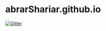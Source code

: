 # abrarShariar.github.io

[![Gitter](https://badges.gitter.im/abrarShariar/abrarShariar.github.io.svg)](https://gitter.im/abrarShariar/abrarShariar.github.io?utm_source=badge&utm_medium=badge&utm_campaign=pr-badge&utm_content=badge)